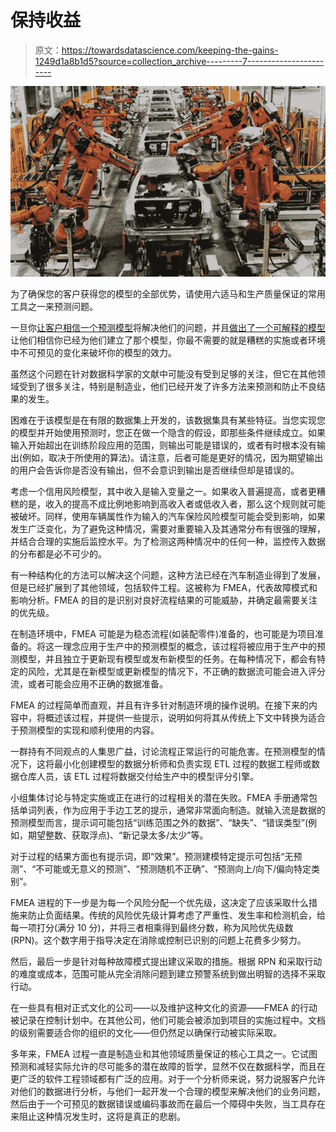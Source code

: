 # 保持收益

> 原文：<https://towardsdatascience.com/keeping-the-gains-1249d1a8b1d5?source=collection_archive---------7----------------------->

![](img/0572a23b9c6b105a6ce8d4801470bb02.png)

为了确保您的客户获得您的模型的全部优势，请使用六适马和生产质量保证的常用工具之一来预测问题。

一旦你[让客户相信一个预测模型](/selling-your-data-science-project-7e3e06f91ec6)将解决他们的问题，并且[做出了一个可解释的模型](/dont-get-called-a-charlatan-building-credible-models-4f4709eb760c)让他们相信你已经为他们建立了那个模型，你最不需要的就是糟糕的实施或者环境中不可预见的变化来破坏你的模型的效力。

虽然这个问题在针对数据科学家的文献中可能没有受到足够的关注，但它在其他领域受到了很多关注，特别是制造业，他们已经开发了许多方法来预测和防止不良结果的发生。

困难在于该模型是在有限的数据集上开发的，该数据集具有某些特征。当您实现您的模型并开始使用预测时，您正在做一个隐含的假设，即那些条件继续成立。如果输入开始超出在训练阶段应用的范围，则输出可能是错误的，或者有时根本没有输出(例如，取决于所使用的算法)。请注意，后者可能是更好的情况，因为期望输出的用户会告诉你是否没有输出，但不会意识到输出是否继续但却是错误的。

考虑一个信用风险模型，其中收入是输入变量之一。如果收入普遍提高，或者更糟糕的是，收入的提高不成比例地影响到高收入者或低收入者，那么这个规则就可能被破坏。同样，使用车辆属性作为输入的汽车保险风险模型可能会受到影响，如果发生广泛变化，为了避免这种情况，需要对重要输入及其通常分布有很强的理解，并结合合理的实施后监控水平。为了检测这两种情况中的任何一种，监控传入数据的分布都是必不可少的。

有一种结构化的方法可以解决这个问题，这种方法已经在汽车制造业得到了发展，但是已经扩展到了其他领域，包括软件工程。这被称为 FMEA，代表故障模式和影响分析。FMEA 的目的是识别对良好流程结果的可能威胁，并确定最需要关注的优先级。

在制造环境中，FMEA 可能是为稳态流程(如装配零件)准备的，也可能是为项目准备的。将这一理念应用于生产中的预测模型的概念，该过程将被应用于生产中的预测模型，并且独立于更新现有模型或发布新模型的任务。在每种情况下，都会有特定的风险，尤其是在新模型或更新模型的情况下，不正确的数据流可能会进入评分流，或者可能会应用不正确的数据准备。

FMEA 的过程简单而直观，并且有许多针对制造环境的操作说明。在接下来的内容中，将概述该过程，并提供一些提示，说明如何将其从传统上下文中转换为适合于预测模型的实现和顺利使用的内容。

一群持有不同观点的人集思广益，讨论流程正常运行的可能危害。在预测模型的情况下，这将最小化创建模型的数据分析师和负责实现 ETL 过程的数据工程师或数据仓库人员，该 ETL 过程将数据交付给生产中的模型评分引擎。

小组集体讨论与特定实施或正在进行的过程相关的潜在失败。FMEA 手册通常包括单词列表，作为应用于手边工艺的提示，通常非常面向制造。就输入流是数据的预测模型而言，提示词可能包括“训练范围之外的数据”、“缺失”、“错误类型”(例如，期望整数、获取浮点)、“新记录太多/太少”等。

对于过程的结果方面也有提示词，即“效果”。预测建模特定提示可包括“无预测”、“不可能或无意义的预测”、“预测随机不正确”、“预测向上/向下/偏向特定类别”。

FMEA 进程的下一步是为每一个风险分配一个优先级，这决定了应该采取什么措施来防止负面结果。传统的风险优先级计算考虑了严重性、发生率和检测机会，给每一项打分(满分 10 分)，并将三者相乘得到最终分数，称为风险优先级数(RPN)。这个数字用于指导决定在消除或控制已识别的问题上花费多少努力。

然后，最后一步是针对每种故障模式提出建议采取的措施。根据 RPN 和采取行动的难度或成本，范围可能从完全消除问题到建立预警系统到做出明智的选择不采取行动。

在一些具有相对正式文化的公司——以及维护这种文化的资源——FMEA 的行动被记录在控制计划中。在其他公司，他们可能会被添加到项目的实施过程中。文档的级别需要适合你的组织的文化——但仍然足以确保行动被实际采取。

多年来，FMEA 过程一直是制造业和其他领域质量保证的核心工具之一。它试图预测和减轻实际允许的尽可能多的潜在故障的哲学，显然不仅在数据科学，而且在更广泛的软件工程领域都有广泛的应用。对于一个分析师来说，努力说服客户允许对他们的数据进行分析，与他们一起开发一个合理的模型来解决他们的业务问题，然后由于一个可预见的数据错误或编码事故而在最后一个障碍中失败，当工具存在来阻止这种情况发生时，这将是真正的悲剧。
